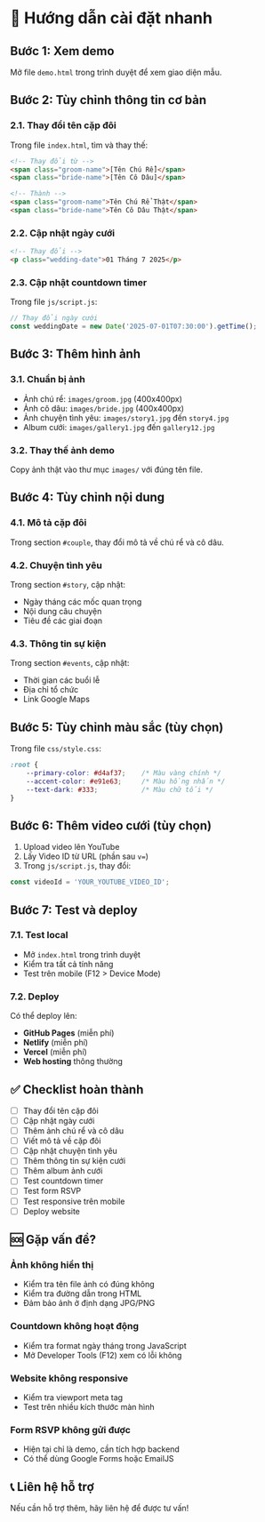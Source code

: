 # 🚀 Hướng dẫn cài đặt nhanh

## Bước 1: Xem demo
Mở file `demo.html` trong trình duyệt để xem giao diện mẫu.

## Bước 2: Tùy chỉnh thông tin cơ bản

### 2.1. Thay đổi tên cặp đôi
Trong file `index.html`, tìm và thay thế:
```html
<!-- Thay đổi từ -->
<span class="groom-name">[Tên Chú Rể]</span>
<span class="bride-name">[Tên Cô Dâu]</span>

<!-- Thành -->
<span class="groom-name">Tên Chú Rể Thật</span>
<span class="bride-name">Tên Cô Dâu Thật</span>
```

### 2.2. Cập nhật ngày cưới
```html
<!-- Thay đổi -->
<p class="wedding-date">01 Tháng 7 2025</p>
```

### 2.3. Cập nhật countdown timer
Trong file `js/script.js`:
```javascript
// Thay đổi ngày cưới
const weddingDate = new Date('2025-07-01T07:30:00').getTime();
```

## Bước 3: Thêm hình ảnh

### 3.1. Chuẩn bị ảnh
- Ảnh chú rể: `images/groom.jpg` (400x400px)
- Ảnh cô dâu: `images/bride.jpg` (400x400px)
- Ảnh chuyện tình yêu: `images/story1.jpg` đến `story4.jpg`
- Album cưới: `images/gallery1.jpg` đến `gallery12.jpg`

### 3.2. Thay thế ảnh demo
Copy ảnh thật vào thư mục `images/` với đúng tên file.

## Bước 4: Tùy chỉnh nội dung

### 4.1. Mô tả cặp đôi
Trong section `#couple`, thay đổi mô tả về chú rể và cô dâu.

### 4.2. Chuyện tình yêu
Trong section `#story`, cập nhật:
- Ngày tháng các mốc quan trọng
- Nội dung câu chuyện
- Tiêu đề các giai đoạn

### 4.3. Thông tin sự kiện
Trong section `#events`, cập nhật:
- Thời gian các buổi lễ
- Địa chỉ tổ chức
- Link Google Maps

## Bước 5: Tùy chỉnh màu sắc (tùy chọn)

Trong file `css/style.css`:
```css
:root {
    --primary-color: #d4af37;    /* Màu vàng chính */
    --accent-color: #e91e63;     /* Màu hồng nhấn */
    --text-dark: #333;           /* Màu chữ tối */
}
```

## Bước 6: Thêm video cưới (tùy chọn)

1. Upload video lên YouTube
2. Lấy Video ID từ URL (phần sau `v=`)
3. Trong `js/script.js`, thay đổi:
```javascript
const videoId = 'YOUR_YOUTUBE_VIDEO_ID';
```

## Bước 7: Test và deploy

### 7.1. Test local
- Mở `index.html` trong trình duyệt
- Kiểm tra tất cả tính năng
- Test trên mobile (F12 > Device Mode)

### 7.2. Deploy
Có thể deploy lên:
- **GitHub Pages** (miễn phí)
- **Netlify** (miễn phí)
- **Vercel** (miễn phí)
- **Web hosting** thông thường

## ✅ Checklist hoàn thành

- [ ] Thay đổi tên cặp đôi
- [ ] Cập nhật ngày cưới
- [ ] Thêm ảnh chú rể và cô dâu
- [ ] Viết mô tả về cặp đôi
- [ ] Cập nhật chuyện tình yêu
- [ ] Thêm thông tin sự kiện cưới
- [ ] Thêm album ảnh cưới
- [ ] Test countdown timer
- [ ] Test form RSVP
- [ ] Test responsive trên mobile
- [ ] Deploy website

## 🆘 Gặp vấn đề?

### Ảnh không hiển thị
- Kiểm tra tên file ảnh có đúng không
- Kiểm tra đường dẫn trong HTML
- Đảm bảo ảnh ở định dạng JPG/PNG

### Countdown không hoạt động
- Kiểm tra format ngày tháng trong JavaScript
- Mở Developer Tools (F12) xem có lỗi không

### Website không responsive
- Kiểm tra viewport meta tag
- Test trên nhiều kích thước màn hình

### Form RSVP không gửi được
- Hiện tại chỉ là demo, cần tích hợp backend
- Có thể dùng Google Forms hoặc EmailJS

## 📞 Liên hệ hỗ trợ
Nếu cần hỗ trợ thêm, hãy liên hệ để được tư vấn!
